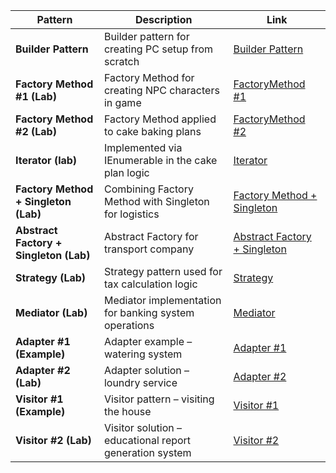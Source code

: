 | Pattern                                 | Description                                                     | Link                                                                                                                                              |
| --------------------------------------  | --------------------------------------------------------------- | -------------------------------------------------------------------------------------------------------- |
| **Builder Pattern**                     | Builder pattern for creating PC setup from scratch              | [Builder Pattern](https://github.com/ldsupervisor/laboratory-advanced-programming/tree/master/BuilderPattern)                                                                    |
| **Factory Method #1 (Lab)**            | Factory Method for creating NPC characters in game              | [FactoryMethod #1](https://github.com/ldsupervisor/laboratory-advanced-programming/tree/master/Lab1/Solutions/FactoryMethod_1)                                                    |
| **Factory Method #2 (Lab)**            | Factory Method applied to cake baking plans                     | [FactoryMethod #2](https://github.com/ldsupervisor/laboratory-advanced-programming/tree/master/Lab1/Solutions/FactoryMethod_2)                                                    |
| **Iterator (lab)**                     | Implemented via IEnumerable in the cake plan logic              | [Iterator](https://github.com/ldsupervisor/laboratory-advanced-programming/blob/master/Lab1/Solutions/FactoryMethod_2/Core/Logic/BakingPlan.cs)                           |
| **Factory Method + Singleton (Lab)**   | Combining Factory Method with Singleton for logistics           | [Factory Method + Singleton](https://github.com/ldsupervisor/laboratory-advanced-programming/tree/master/Lab2/Solutions/Exercise1)                                                          |
| **Abstract Factory + Singleton (Lab)** | Abstract Factory for transport company                          | [Abstract Factory + Singleton](https://github.com/ldsupervisor/laboratory-advanced-programming/tree/master/Lab2/Solutions/Exercise2)                                                          |
| **Strategy (Lab)**                     | Strategy pattern used for tax calculation logic                 | [Strategy](https://github.com/ldsupervisor/laboratory-advanced-programming/tree/master/Lab3/Solutions/Strategy)                                                           |
| **Mediator (Lab)**                     | Mediator implementation for banking system operations           | [Mediator](https://github.com/ldsupervisor/laboratory-advanced-programming/tree/master/Lab3/Solutions/Mediator/BankingSystemDemo)                                         |
| **Adapter #1 (Example)**               | Adapter example – watering system                               | [Adapter #1](https://github.com/ldsupervisor/laboratory-advanced-programming/tree/master/Lab4/Examples/AdapterPattern)                                                      |
| **Adapter #2 (Lab)**                   | Adapter solution – loundry service                              | [Adapter #2](https://github.com/ldsupervisor/laboratory-advanced-programming/tree/master/Lab4/Solutions/Adapter)                                                            |
| **Visitor #1 (Example)**               | Visitor pattern – visiting the house                            | [Visitor #1](https://github.com/ldsupervisor/laboratory-advanced-programming/tree/master/Lab4/Examples/VisitorPattern)                                                      |
| **Visitor #2 (Lab)**                   | Visitor solution – educational report generation system         | [Visitor #2](https://github.com/ldsupervisor/laboratory-advanced-programming/tree/master/Lab4/Solutions/Visitor)        
